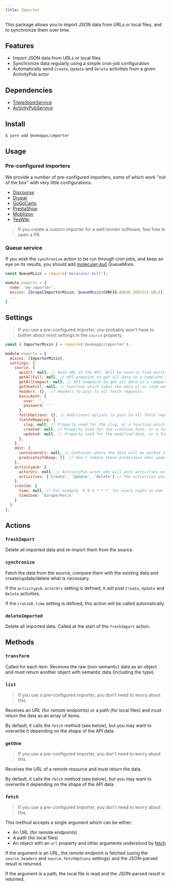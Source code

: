 ```yaml
---
title: Importer
---
```


This package allows you to import JSON data from URLs or local files, and to synchronize them over time.

## Features

- Import JSON data from URLs or local files
- Synchronize data regularly using a simple cron-job configuration
- Automatically send `Create`, `Update` and `Delete` activities from a given ActivityPub actor

## Dependencies

- [TripleStoreService](../triplestore.md)
- [ActivityPubService](../activitypub/index.md)

## Install

```bash
$ yarn add @semapps/importer
```

## Usage

### Pre-configured importers

We provide a number of pre-configured importers, some of which work "out of the box" with very little configurations.

- [Discourse](discourse.md)
- [Drupal](drupal.md)
- [GoGoCarto](gogocarto.md)
- [PrestaShop](prestashop.md)
- [Mobilizon](mobilizon.md)
- [YesWiki](yeswiki.md)

> If you create a custom importer for a well-known software, feel free to open a PR.


### Queue service

If you wish the `synchronize` action to be run through cron jobs, and keep an eye on its results, you should add [moleculer-bull](https://github.com/moleculerjs/moleculer-addons/tree/master/packages/moleculer-bull) QueueMixin.

```js
const QueueMixin = require('moleculer-bull');

module.exports = {
  name: 'my-importer',
  mixins: [DrupalImporterMixin, QueueMixin(CONFIG.QUEUE_SERVICE_URL)],
  ...
}
```

## Settings

> If you use a pre-configured importer, you probably won't have to bother about most settings in the `source` property.

```js
const { ImporterMixin } = require('@semapps/importer');

module.exports = {
  mixins: [ImporterMixin],
  settings: {
    source: {
      apiUrl: null, // Base URL of the API. Will be used to find existing data on synchronizations
      getAllFull: null, // API endpoint to get all data in a complete form, or path to a local file
      getAllCompact: null, // API endpoint to get all data in a compact form (id + updated date)
      getOneFull: null, // Function which takes the data of an item and return its source URL of the source URI
      headers: {},  // Headers to pass to all fetch requests
      basicAuth: {
        user: '',
        password: ''
      },
      fetchOptions: {}, // Additional options to pass to all fetch requests
      fieldsMapping: {
        slug: null, // Property used for the slug, or a function which receives data as a parameter and returns the slug
        created: null, // Property used for the creation date, or a function which receives data as a parameter and returns the slug
        updated: null, // Property used for the modified date, or a function which receives data as a parameter and returns the slug
      },
    },
    dest: {
      containerUri: null, // Container where the data will be posted (must be created already)
      predicatesToKeep: [], // Don't remove these predicates when updating data
    },
    activitypub: {
      actorUri: null, // ActivityPub actor who will post activities on synchronization (leave null to disable)
      activities: ['Create', 'Update', 'Delete'] // The activities you want to be posted by the actor
    },
    cronJob: {
      time: null, // For example '0 0 4 * * *' for every night at 4am 
      timeZone: 'Europe/Paris'
    }
  }
};
```


## Actions

### `freshImport`

Delete all imported data and re-import them from the source.

### `synchronize`

Fetch the data from the source, compare them with the existing data and create/update/delete what is necessary.

If the `activitypub.actorUri` setting is defined, it will post `Create`, `Update` and `Delete` activities.

If the `cronJob.time` setting is defined, this action will be called automatically.

### `deleteImported`

Delete all imported data. Called at the start of the `freshImport` action.


## Methods

### `transform`

Called for each item. Receives the raw (non-semantic) data as an object and must return another object with semantic data (including the type).

### `list`

> If you use a pre-configured importer, you don't need to worry about this.

Receives an URL (for remote endpoints) or a path (for local files) and must return the data as an array of items.

By default, it calls the `fetch` method (see below), but you may want to overwrite it depending on the shape of the API data.

### `getOne`

> If you use a pre-configured importer, you don't need to worry about this.

Receives the URL of a remote resource and must return the data.

By default, it calls the `fetch` method (see below), but you may want to overwrite it depending on the shape of the API data.

### `fetch`

> If you use a pre-configured importer, you don't need to worry about this.

This method accepts a single argument which can be either:
- An URL (for remote endpoints)
- A path (for local files)
- An object with an `url` property and other arguments understood by [fetch](https://developer.mozilla.org/fr/docs/Web/API/Fetch_API)

If the argument is an URL, the remote endpoint is fetched (using the `source.headers` and `source.fetchOptions` settings) and the JSON-parsed result is returned.

If the argument is a path, the local file is read and the JSON-parsed result is returned.
